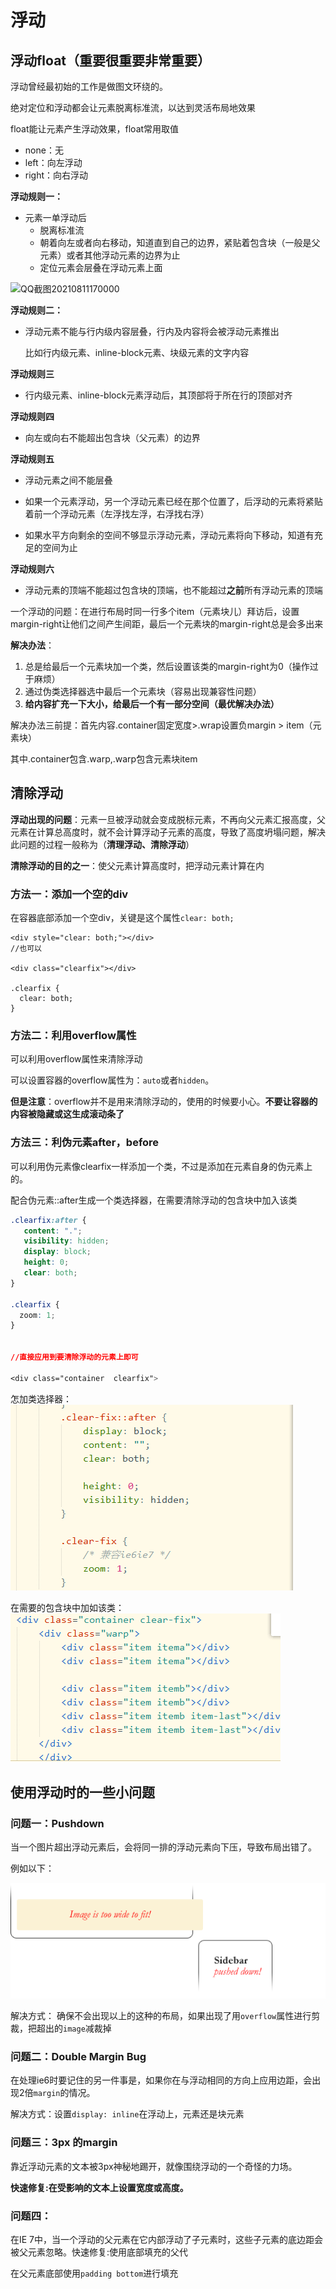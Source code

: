 # 浮动

## 浮动float（重要很重要非常重要）

浮动曾经最初始的工作是做图文环绕的。

绝对定位和浮动都会让元素脱离标准流，以达到灵活布局地效果

float能让元素产生浮动效果，float常用取值

* none：无
* left：向左浮动
* right：向右浮动



**浮动规则一：**

* 元素一单浮动后
  * 脱离标准流
  * 朝着向左或者向右移动，知道直到自己的边界，紧贴着包含块（一般是父元素）或者其他浮动元素的边界为止
  * 定位元素会层叠在浮动元素上面

![QQ截图20210811170000](C:\Users\10854\Desktop\web前端\前端图片\css\QQ截图20210811170000.png)

**浮动规则二：**

* 浮动元素不能与行内级内容层叠，行内及内容将会被浮动元素推出

  比如行内级元素、inline-block元素、块级元素的文字内容

**浮动规则三**

* 行内级元素、inline-block元素浮动后，其顶部将于所在行的顶部对齐

**浮动规则四**

* 向左或向右不能超出包含块（父元素）的边界

**浮动规则五**

* 浮动元素之间不能层叠

* 如果一个元素浮动，另一个浮动元素已经在那个位置了，后浮动的元素将紧贴着前一个浮动元素（左浮找左浮，右浮找右浮）

* 如果水平方向剩余的空间不够显示浮动元素，浮动元素将向下移动，知道有充足的空间为止

**浮动规则六**

* 浮动元素的顶端不能超过包含块的顶端，也不能超过**之前**所有浮动元素的顶端

一个浮动的问题：在进行布局时同一行多个item（元素块儿）拜访后，设置margin-right让他们之间产生间距，最后一个元素块的margin-right总是会多出来

**解决办法**：

1. 总是给最后一个元素块加一个类，然后设置该类的margin-right为0（操作过于麻烦）
2. 通过伪类选择器选中最后一个元素块（容易出现兼容性问题）
3. **给内容扩充一下大小，给最后一个有一部分空间（最优解决办法）**

解决办法三前提：首先内容.container固定宽度>.wrap设置负margin > item（元素块）

其中.container包含.warp,.warp包含元素块item



## 清除浮动

**浮动出现的问题**：元素一旦被浮动就会变成脱标元素，不再向父元素汇报高度，父元素在计算总高度时，就不会计算浮动子元素的高度，导致了高度坍塌问题，解决此问题的过程一般称为（**清理浮动、清除浮动**）

**清除浮动的目的之一**：使父元素计算高度时，把浮动元素计算在内



### 方法一：添加一个空的div

在容器底部添加一个空div，关键是这个属性`clear: both;`

```
<div style="clear: both;"></div>
//也可以

<div class="clearfix"></div>

.clearfix {
  clear: both;
}
```

### 方法二：利用overflow属性

可以利用overflow属性来清除浮动

可以设置容器的overflow属性为：`auto`或者`hidden`。

**但是注意**：overflow并不是用来清除浮动的，使用的时候要小心。**不要让容器的内容被隐藏或这生成滚动条了**

### 方法三：利伪元素after，before

可以利用伪元素像clearfix一样添加一个类，不过是添加在元素自身的伪元素上的。

配合伪元素::after生成一个类选择器，在需要清除浮动的包含块中加入该类

```css
.clearfix:after { 
   content: "."; 
   visibility: hidden; 
   display: block; 
   height: 0; 
   clear: both;
}

.clearfix {
  zoom: 1;
}


//直接应用到要清除浮动的元素上即可

<div class="container  clearfix">
```







怎加类选择器：![QQ截图20210814153916](../../前端图片/css/QQ截图20210814153916.png)

在需要的包含块中加如该类：![QQ截图20210814153932](../../前端图片/css/QQ截图20210814153932.png)



## 使用浮动时的一些小问题

### 问题一：Pushdown

当一个图片超出浮动元素后，会将同一排的浮动元素向下压，导致布局出错了。

例如以下：

![浮动问题一](../../前端图片/css/浮动问题一.png)

解决方式： 确保不会出现以上的这种的布局，如果出现了用`overflow`属性进行剪裁，把超出的`image`减裁掉

### 问题二：Double Margin Bug

在处理ie6时要记住的另一件事是，如果你在与浮动相同的方向上应用边距，会出现2倍`margin`的情况。

解决方式：设置`display: inline`在浮动上，元素还是块元素



### 问题三：3px 的margin

靠近浮动元素的文本被3px神秘地踢开，就像围绕浮动的一个奇怪的力场。

**快速修复:在受影响的文本上设置宽度或高度。**



### 问题四：

在IE 7中，当一个浮动的父元素在它内部浮动了子元素时，这些子元素的底边距会被父元素忽略。快速修复:使用底部填充的父代

在父元素底部使用`padding bottom`进行填充

